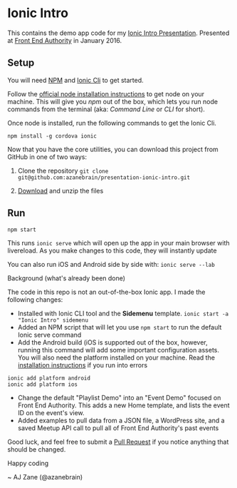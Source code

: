 # Ionic Intro

This contains the demo app code for my [Ionic Intro Presentation](https://azanebrain.github.io/presentations/ionic-intro). Presented at [Front End Authority](http://FrontEndAuthority.org) in January 2016.

## Setup

You will need [NPM](https://npmjs.com) and [Ionic Cli](http://ionicframework.com/docs/cli/) to get started.

Follow the [official node installation instructions](https://docs.npmjs.com/getting-started/installing-node) to get node on your machine. This will give you *npm* out of the box, which lets you run node commands from the terminal (aka: *Command Line* or *CLI* for short).

Once node is installed, run the following commands to get the Ionic Cli.

```
npm install -g cordova ionic
```

Now that you have the core utilities, you can download this project from GitHub in one of two ways:

1) Clone the repository
`git clone git@github.com:azanebrain/presentation-ionic-intro.git`

2) [Download](https://github.com/azanebrain/presentation-ionic-intro/releases) and unzip the files

## Run

`npm start`

This runs `ionic serve` which will open up the app in your main browser with livereload. As you make changes to this code, they will instantly update 

You can also run iOS and Android side by side with: `ionic serve --lab`

Background (what's already been done)

The code in this repo is not an out-of-the-box Ionic app. I made the following changes:

- Installed with Ionic CLI tool and the __Sidemenu__ template.
`ionic start -a "Ionic Intro" sidemenu`
- Added an NPM script that will let you use `npm start` to run the default Ionic serve command
- Add the Android build (iOS is supported out of the box, however, running this command will add some important configuration assets. You will also need the platform installed on your machine. Read the [installation instructions](http://ionicframework.com/docs/guide/installation.html) if you run into errors
```
ionic add platform android
ionic add platform ios
```
- Change the default "Playlist Demo" into an "Event Demo" focused on Front End Authority. This adds a new Home template, and lists the event ID on the event's view.
- Added examples to pull data from a JSON file, a WordPress site, and a saved Meetup API call to pull all of Front End Authority's past events

Good luck, and feel free to submit a [Pull Request](https://github.com/azanebrain/presentation-ionic-intro/pulls) if you notice anything that should be changed.

Happy coding

~ AJ Zane (@azanebrain)
